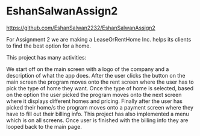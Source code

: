 # EshanSalwanAssign2
https://github.com/EshanSalwan2232/EshanSalwanAssign2

For Assignment 2 we are making a LeaseOrRentHome Inc. helps its clients to find the best option for a home.

This project has many activities:

We start off on the main screen with a logo of the company and a description of what the app does.
After the user clicks the button on the main screen the program moves onto the rent screen where the user has to pick the type of home they want.
Once the type of home is selected, based on the option the user picked the program moves onto the next screen where it displays different homes and pricing.
Finally after the user has picked their home/s the program moves onto a payment screen where they have to fill out their billing info.
This project has also implemented a menu which is on all screens.
Once user is finished with the billing info they are looped back to the main page.
